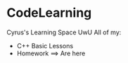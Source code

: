 # CodeLearning

Cyrus's Learning Space UwU
All of my:
  - C++ Basic Lessons
  - Homework
  ==> Are here
